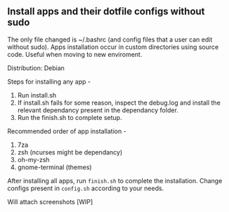 ## Install apps and their dotfile configs without sudo

The only file changed is ~/.bashrc (and config files that a user can edit without sudo). Apps installation occur in custom directories using source code. Useful when moving to new enviroment.

Distribution: Debian

Steps for installing any app -

1. Run install.sh
1. If install.sh fails for some reason, inspect the debug.log and install the relevant dependancy present in the dependancy folder.
1. Run the finish.sh to complete setup.

Recommended order of app installation -

1. 7za
1. zsh (ncurses might be dependancy)
1. oh-my-zsh
1. gnome-terminal (themes)

After installing all apps, run `finish.sh` to complete the installation.
Change configs present in `config.sh` according to your needs.

Will attach screenshots [WIP]
